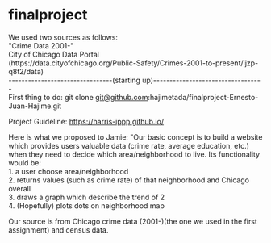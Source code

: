 # finalproject

<Source>
We used two sources as follows:<br />
"Crime Data 2001-"<br />
     City of Chicago Data Portal<br /> (https://data.cityofchicago.org/Public-Safety/Crimes-2001-to-present/ijzp-q8t2/data)<br /
""




--------------------------------(starting up)----------------------------------<br />
First thing to do:
git clone git@github.com:hajimetada/finalproject-Ernesto-Juan-Hajime.git

Project Guideline:
https://harris-ippp.github.io/

Here is what we proposed to Jamie:
  "Our basic concept is to build a website which provides users valuable data (crime rate, average education, etc.) when they need to decide which area/neighborhood to live. Its functionality would be:<br />
    1. a user choose area/neighborhood<br />
    2. returns values (such as crime rate) of that neighborhood and Chicago overall<br />
    3. draws a graph which describe the trend of 2<br />
    4. (Hopefully) plots dots on neighborhood map<br />

  Our source is from Chicago crime data (2001-)(the one we used in the first assignment) and census data.
